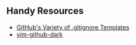 ## Handy Resources

- [GitHub's Variety of .gitignore Templates](https://github.com/github/gitignore)
- [vim-github-dark](https://github.com/vv9k/vim-github-dark)
